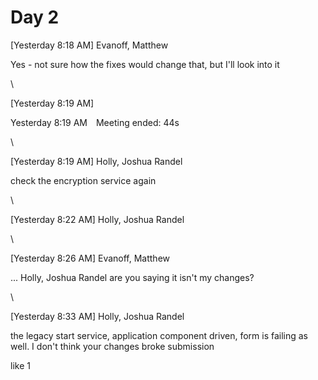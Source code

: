 # Day 2

\[Yesterday 8:18 AM] Evanoff, Matthew

Yes - not sure how the fixes would change that, but I'll look into it

\

\[Yesterday 8:19 AM]

Yesterday 8:19 AM Meeting ended: 44s

\

\[Yesterday 8:19 AM] Holly, Joshua Randel

check the encryption service again

\

\[Yesterday 8:22 AM] Holly, Joshua Randel

\

\[Yesterday 8:26 AM] Evanoff, Matthew

... Holly, Joshua Randel are you saying it isn't my changes?

\

\[Yesterday 8:33 AM] Holly, Joshua Randel

the legacy start service, application component driven, form is failing as well. I don't think your changes broke submission

like 1
